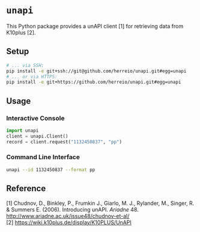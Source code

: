 # `unapi`

This Python package provides a unAPI client [1] for retrieving data from K10plus [2].

## Setup

```sh
# ... via SSH:
pip install -e git+ssh://git@github.com/herreio/unapi.git#egg=unapi
# ... or via HTTPS:
pip install -e git+https://github.com/herreio/unapi.git#egg=unapi
```

## Usage

### Interactive Console

```py
import unapi
client = unapi.Client()
record = client.request("1132450837", "pp")
```

### Command Line Interface

```sh
unapi --id 1132450837 --format pp
```

## Reference

[1] Chudnov, D., Binkley, P., Frumkin J., Giarlo, M. J., Rylander, M., Singer, R. & Summers E. (2006). Introducing unAPI. _Ariadne_ 48. http://www.ariadne.ac.uk/issue48/chudnov-et-al/  
[2] https://wiki.k10plus.de/display/K10PLUS/UnAPI
